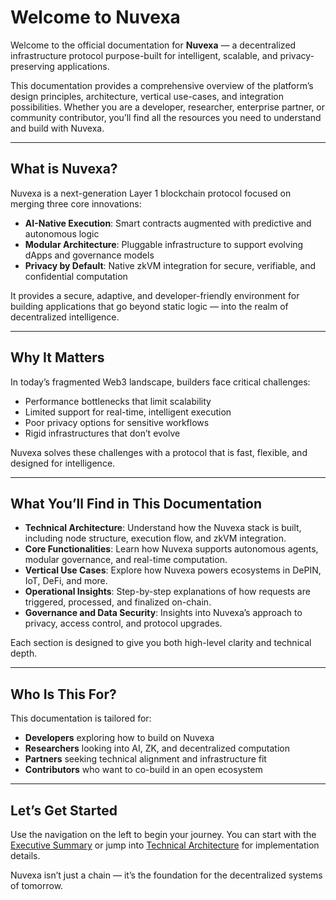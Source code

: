 # Welcome to Nuvexa

Welcome to the official documentation for **Nuvexa** — a decentralized infrastructure protocol purpose-built for intelligent, scalable, and privacy-preserving applications.

This documentation provides a comprehensive overview of the platform’s design principles, architecture, vertical use-cases, and integration possibilities. Whether you are a developer, researcher, enterprise partner, or community contributor, you’ll find all the resources you need to understand and build with Nuvexa.

---

## What is Nuvexa?

Nuvexa is a next-generation Layer 1 blockchain protocol focused on merging three core innovations:

- **AI-Native Execution**: Smart contracts augmented with predictive and autonomous logic
- **Modular Architecture**: Pluggable infrastructure to support evolving dApps and governance models
- **Privacy by Default**: Native zkVM integration for secure, verifiable, and confidential computation

It provides a secure, adaptive, and developer-friendly environment for building applications that go beyond static logic — into the realm of decentralized intelligence.

---

## Why It Matters

In today’s fragmented Web3 landscape, builders face critical challenges:

- Performance bottlenecks that limit scalability
- Limited support for real-time, intelligent execution
- Poor privacy options for sensitive workflows
- Rigid infrastructures that don’t evolve

Nuvexa solves these challenges with a protocol that is fast, flexible, and designed for intelligence.

---

## What You’ll Find in This Documentation

- **Technical Architecture**: Understand how the Nuvexa stack is built, including node structure, execution flow, and zkVM integration.
- **Core Functionalities**: Learn how Nuvexa supports autonomous agents, modular governance, and real-time computation.
- **Vertical Use Cases**: Explore how Nuvexa powers ecosystems in DePIN, IoT, DeFi, and more.
- **Operational Insights**: Step-by-step explanations of how requests are triggered, processed, and finalized on-chain.
- **Governance and Data Security**: Insights into Nuvexa’s approach to privacy, access control, and protocol upgrades.

Each section is designed to give you both high-level clarity and technical depth.

---

## Who Is This For?

This documentation is tailored for:

- **Developers** exploring how to build on Nuvexa
- **Researchers** looking into AI, ZK, and decentralized computation
- **Partners** seeking technical alignment and infrastructure fit
- **Contributors** who want to co-build in an open ecosystem

---

## Let’s Get Started

Use the navigation on the left to begin your journey. You can start with the [Executive Summary](executive-summary.md) or jump into [Technical Architecture](technical-architecture.md) for implementation details.

Nuvexa isn’t just a chain — it’s the foundation for the decentralized systems of tomorrow.
